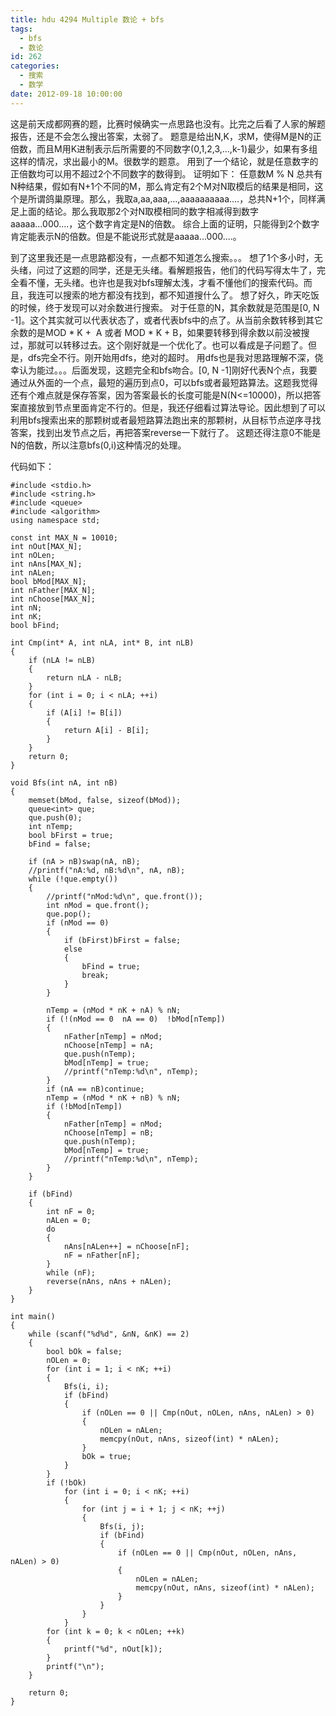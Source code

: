 ```yaml
---
title: hdu 4294 Multiple 数论 + bfs
tags:
  - bfs
  - 数论
id: 262
categories:
  - 搜索
  - 数学
date: 2012-09-18 10:00:00
---
```


这是前天成都网赛的题，比赛时候确实一点思路也没有。比完之后看了人家的解题报告，还是不会怎么搜出答案，太弱了。
题意是给出N,K，求M，使得M是N的正倍数，而且M用K进制表示后所需要的不同数字(0,1,2,3,...,k-1)最少，如果有多组这样的情况，求出最小的M。很数学的题意。
用到了一个结论，就是任意数字的正倍数均可以用不超过2个不同数字的数得到。
证明如下：
任意数M % N 总共有N种结果，假如有N+1个不同的M，那么肯定有2个M对N取模后的结果是相同，这个是所谓鸽巢原理。那么，我取a,aa,aaa,...,aaaaaaaaaa....，总共N+1个，同样满足上面的结论。那么我取那2个对N取模相同的数字相减得到数字aaaaa...000....，这个数字肯定是N的倍数。
综合上面的证明，只能得到2个数字肯定能表示N的倍数。但是不能说形式就是aaaaa...000....。

到了这里我还是一点思路都没有，一点都不知道怎么搜索。。。
想了1个多小时，无头绪，问过了这题的同学，还是无头绪。看解题报告，他们的代码写得太牛了，完全看不懂，无头绪。也许也是我对bfs理解太浅，才看不懂他们的搜索代码。而且，我连可以搜索的地方都没有找到，都不知道搜什么了。
想了好久，昨天吃饭的时候，终于发现可以对余数进行搜索。
对于任意的N，其余数就是范围是[0, N -1]。这个其实就可以代表状态了，或者代表bfs中的点了。从当前余数转移到其它余数的是MOD * K +  A 或者 MOD * K + B，如果要转移到得余数以前没被搜过，那就可以转移过去。这个刚好就是一个优化了。也可以看成是子问题了。但是，dfs完全不行。刚开始用dfs，绝对的超时。
用dfs也是我对思路理解不深，侥幸认为能过。。。后面发现，这题完全和bfs吻合。[0, N -1]刚好代表N个点，我要通过从外面的一个点，最短的遍历到点0，可以bfs或者最短路算法。这题我觉得还有个难点就是保存答案，因为答案最长的长度可能是N(N<=10000)，所以把答案直接放到节点里面肯定不行的。但是，我还仔细看过算法导论。因此想到了可以利用bfs搜索出来的那颗树或者最短路算法跑出来的那颗树，从目标节点逆序寻找答案，找到出发节点之后，再把答案reverse一下就行了。
这题还得注意0不能是N的倍数，所以注意bfs(0,i)这种情况的处理。

代码如下：
``` stylus
#include <stdio.h>
#include <string.h>
#include <queue>
#include <algorithm>
using namespace std;

const int MAX_N = 10010;
int nOut[MAX_N];
int nOLen;
int nAns[MAX_N];
int nALen;
bool bMod[MAX_N];
int nFather[MAX_N];
int nChoose[MAX_N];
int nN;
int nK;
bool bFind;

int Cmp(int* A, int nLA, int* B, int nLB)
{
    if (nLA != nLB)
    {
        return nLA - nLB;
    }
    for (int i = 0; i < nLA; ++i)
    {
        if (A[i] != B[i])
        {
            return A[i] - B[i];
        }
    }
    return 0;
}

void Bfs(int nA, int nB)
{
    memset(bMod, false, sizeof(bMod));
    queue<int> que;
    que.push(0);
    int nTemp;
    bool bFirst = true;
    bFind = false;

    if (nA > nB)swap(nA, nB);
    //printf("nA:%d, nB:%d\n", nA, nB);
    while (!que.empty())
    {
        //printf("nMod:%d\n", que.front());
        int nMod = que.front();
        que.pop();
        if (nMod == 0)
        {
            if (bFirst)bFirst = false;
            else
            {
                bFind = true;
                break;
            }
        }

        nTemp = (nMod * nK + nA) % nN;
        if (!(nMod == 0  nA == 0)  !bMod[nTemp])
        {
            nFather[nTemp] = nMod;
            nChoose[nTemp] = nA;
            que.push(nTemp);
            bMod[nTemp] = true;
            //printf("nTemp:%d\n", nTemp);
        }
        if (nA == nB)continue;
        nTemp = (nMod * nK + nB) % nN;
        if (!bMod[nTemp])
        {
            nFather[nTemp] = nMod;
            nChoose[nTemp] = nB;
            que.push(nTemp);
            bMod[nTemp] = true;
            //printf("nTemp:%d\n", nTemp);
        }
    }

    if (bFind)
    {
        int nF = 0;
        nALen = 0;
        do
        {
            nAns[nALen++] = nChoose[nF];
            nF = nFather[nF];
        }
        while (nF);
        reverse(nAns, nAns + nALen);
    }
}

int main()
{
    while (scanf("%d%d", &nN, &nK) == 2)
    {
        bool bOk = false;
        nOLen = 0;
        for (int i = 1; i < nK; ++i)
        {
            Bfs(i, i);
            if (bFind)
            {
                if (nOLen == 0 || Cmp(nOut, nOLen, nAns, nALen) > 0)
                {
                    nOLen = nALen;
                    memcpy(nOut, nAns, sizeof(int) * nALen);
                }
                bOk = true;
            }
        }
        if (!bOk)
            for (int i = 0; i < nK; ++i)
            {
                for (int j = i + 1; j < nK; ++j)
                {
                    Bfs(i, j);
                    if (bFind)
                    {
                        if (nOLen == 0 || Cmp(nOut, nOLen, nAns, nALen) > 0)
                        {
                            nOLen = nALen;
                            memcpy(nOut, nAns, sizeof(int) * nALen);
                        }
                    }
                }
            }
        for (int k = 0; k < nOLen; ++k)
        {
            printf("%d", nOut[k]);
        }
        printf("\n");
    }

    return 0;
}
```